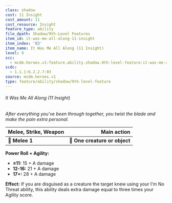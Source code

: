 ```yaml
---
class: shadow
cost: 11 Insight
cost_amount: 11
cost_resource: Insight
feature_type: ability
file_dpath: Shadow/9th-Level Features
item_id: it-was-me-all-along-11-insight
item_index: '03'
item_name: It Was Me All Along (11 Insight)
level: 9
scc:
  - mcdm.heroes.v1:feature.ability.shadow.9th-level-feature:it-was-me-all-along-11-insight
scdc:
  - 1.1.1:6.2.2.7:03
source: mcdm.heroes.v1
type: feature/ability/shadow/9th-level-feature
---
```


###### It Was Me All Along (11 Insight)

*After everything you've been through together, you twist the blade and make the pain extra personal.*

| **Melee, Strike, Weapon** |               **Main action** |
| ------------------------- | ----------------------------: |
| **📏 Melee 1**            | **🎯 One creature or object** |

**Power Roll + Agility:**

- **≤11:** 15 + A damage
- **12-16:** 21 + A damage
- **17+:** 28 + A damage

**Effect:** If you are disguised as a creature the target knew using your I'm No Threat ability, this ability deals extra damage equal to three times your Agility score.
